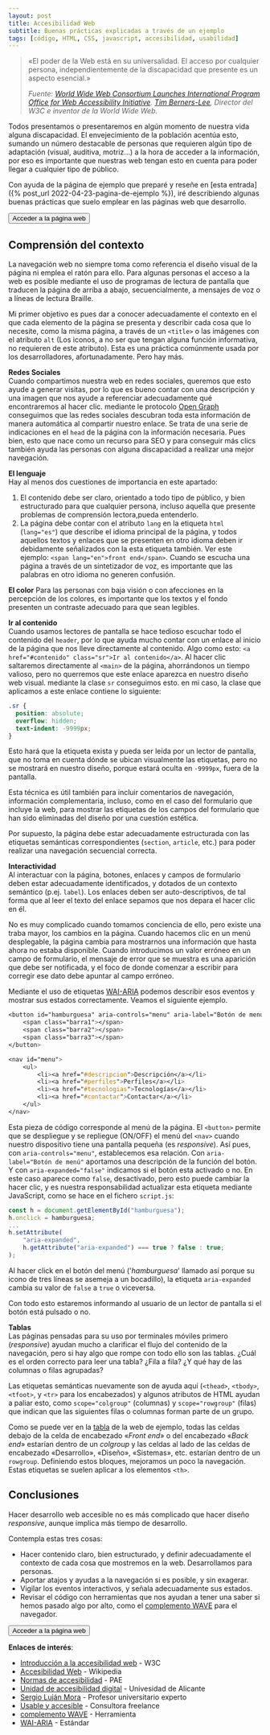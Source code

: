 ```yaml
---
layout: post
title: Accesibilidad Web
subtitle: Buenas prácticas explicadas a través de un ejemplo
tags: [código, HTML, CSS, javascript, accesibilidad, usabilidad]
---
```


>«El poder de la Web está en su universalidad. El acceso por cualquier persona, independientemente de la discapacidad que presente es un aspecto esencial.»
>  
>_Fuente: [World Wide Web Consortium Launches International Program Office for Web Accessibility Initiative](https://www.w3.org/Press/IPO-announce). [Tim Berners-Lee](https://www.w3.org/People/Berners-Lee/), Director del W3C e inventor de la World Wide Web._

Todos presentamos o presentaremos en algún momento de nuestra vida alguna discapacidad. El envejecimiento de la población acentúa esto, sumando un número destacable de personas que requieren algún tipo de adaptación (visual, auditiva, motriz...) a la hora de acceder a la información, por eso es importante que nuestras web tengan esto en cuenta para poder llegar a cualquier tipo de público.

Con ayuda de la página de ejemplo que preparé y reseñe en [esta entrada]({% post_url 2022-04-23-pagina-de-ejemplo %}), iré describiendo algunas buenas prácticas que suelo emplear en las páginas web que desarrollo.

[<button>Acceder a la página web</button>](https://javguerra.github.io/ramp-up-fswd/index.html)

Comprensión del contexto
------------------------
La navegación web no siempre toma como referencia el diseño visual de la página ni emplea el ratón para ello. Para algunas personas el acceso a la web es posible mediante el uso de programas de lectura de pantalla que traducen la página de arriba a abajo, secuencialmente, a mensajes de voz o a líneas de lectura Braille.

Mi primer objetivo es pues dar a conocer adecuadamente el contexto en el que cada elemento de la página se presenta y describir cada cosa que lo necesite, como la misma página, a través de un ```<title>``` o las imágenes con el atributo ```alt``` (Los iconos, a no ser que tengan alguna función informativa, no requieren de este atributo). Esta es una práctica comúnmente usada por los desarrolladores, afortunadamente. Pero hay más.

**Redes Sociales**  
Cuando compartimos nuestra web en redes sociales, queremos que esto ayude a generar visitas, por lo que es bueno contar con una descripción y una imagen que nos ayude a referenciar adecuadamente qué encontraremos al hacer clic. mediante le protocolo [Open Graph](https://ogp.me/) conseguimos que las redes sociales descubran toda esta información de manera automática al compartir nuestro enlace. Se trata de una serie de indicaciones en el ```head``` de la página con la información necesaria. Pues bien, esto que nace como un recurso para SEO y para conseguir más clics también ayuda las personas con alguna discapacidad a realizar una mejor navegación.

**El lenguaje**  
Hay al menos dos cuestiones de importancia en este apartado:  
1. El contenido debe ser claro, orientado a todo tipo de público, y bien estructurado para que cualquier persona, incluso aquella que presente problemas de comprensión lectora,pueda entenderlo.
2. La página debe contar con el atributo ```lang``` en la etiqueta ```html``` (```lang="es"```) que describe el idioma principal de la página, y todos aquellos textos y enlaces que se presenten en otro idioma deben ir debidamente señalizados con la esta etiqueta también. Ver este ejemplo: ```<span lang="en">front end</span>```. Cuando se escucha una página a través de un sintetizador de voz, es importante que las palabras en otro idioma no generen confusión.

**El color**
Para las personas con baja visión o con afecciones en la percepción de los colores, es importante que los textos y el fondo presenten un contraste adecuado para que sean legibles.

**Ir al contenido**  
Cuando usamos lectores de pantalla se hace tedioso escuchar todo el contenido del ```header```, por lo que ayuda mucho contar con un enlace al inicio de la página que nos lleve directamente al contenido. Algo como esto: ```<a href="#contenido" class="sr">Ir al contenido</a>```. Al hacer clic saltaremos directamente al ```<main>``` de la página, ahorrándonos un tiempo valioso, pero no querremos que este enlace aparezca en nuestro diseño web visual. mediante la clase ```sr``` conseguimos esto. en mi caso, la clase que aplicamos a este enlace contiene lo siguiente: 

```css
.sr {
  position: absolute;
  overflow: hidden;
  text-indent: -9999px;
}
```
Esto hará que la etiqueta exista y pueda ser leída por un lector de pantalla, que no toma en cuenta dónde se ubican visualmente las etiquetas, pero no se mostrará en nuestro diseño, porque estará oculta en ```-9999px```, fuera de la pantalla.

Esta técnica es útil también para incluir comentarios de navegación, información complementaria, incluso, como en el caso del formulario que incluye la web, para mostrar las etiquetas de los campos del formulario que han sido eliminadas del diseño por una cuestión estética.

Por supuesto, la página debe estar adecuadamente estructurada con las etiquetas semánticas correspondientes (```section```, ```article```, etc.) para poder realizar una navegación secuencial correcta.

**Interactividad**  
Al interactuar con la página, botones, enlaces y campos de formulario deben estar adecuadamente identificados, y dotados de un contexto semántico (p.ej. ```label```). Los enlaces deben ser auto-descriptivos, de tal forma que al leer el texto del enlace sepamos que nos depara el hacer clic en él.

No es muy complicado cuando tomamos conciencia de ello, pero existe una traba mayor, los cambios en la página. Cuando hacemos clic en un menú desplegable, la página cambia para mostrarnos una información que hasta ahora no estaba disponible. Cuando introducimos un valor erróneo en un campo de formulario, el mensaje de error que se muestra es una aparición que debe ser notificada, y el foco de donde comenzar a escribir para corregir ese dato debe apuntar al campo erróneo.

Mediante el uso de etiquetas [WAI-ARIA](https://en.wikipedia.org/wiki/WAI-ARIA) podemos describir esos eventos y mostrar sus estados correctamente. Veamos el siguiente ejemplo.

```css
<button id="hamburguesa" aria-controls="menu" aria-label="Botón de menú" aria-expanded="false">
    <span class="barra1"></span>
    <span class="barra2"></span>
    <span class="barra3"></span>
</button>

<nav id="menu">
    <ul>
        <li><a href="#descripcion">Descripción</a></li>
        <li><a href="#perfiles">Perfiles</a></li>
        <li><a href="#tecnologias">Tecnologías</a></li>
        <li><a href="#contactar">Contactar</a></li>
    </ul>
</nav>
```
Esta pieza de código corresponde al menú de la página. El ```<button>``` permite que se despliegue y se repliegue (ON/OFF) el menú del ```<nav>``` cuando nuestro dispositivo tiene una pantalla pequeña (es _responsive_). Así pues, con ```aria-controls="menu"```, establecemos esa relación. Con ```aria-label="Botón de menú"``` aportamos una descripción de la función del botón. Y con ```aria-expanded="false"``` indicamos si el botón esta activado o no. En este caso aparece como ```false```, desactivado, pero esto puede cambiar la hacer clic, y es nuestra responsabilidad actualizar esta etiqueta mediante JavaScript, como se hace en el fichero ```script.js```:

```JavaScript
const h = document.getElementById("hamburguesa");
h.onclick = hamburguesa;
...
h.setAttribute(
    "aria-expanded",
    h.getAttribute("aria-expanded") === true ? false : true;
);
```

Al hacer click en el botón del menú ('_hamburguesa_' llamado así porque su icono de tres líneas se asemeja a un bocadillo), la etiqueta ```aria-expanded``` cambia su valor de ```false``` a ```true``` o viceversa.

Con todo esto estaremos informando al usuario de un lector de pantalla si el botón está pulsado o no.


**Tablas**  
Las páginas pensadas para su uso por terminales móviles primero (_responsive_) ayudan mucho a clarificar el flujo del contenido de la navegación, pero si hay algo que rompe con todo ello son las tablas. ¿Cuál es el orden correcto para leer una tabla? ¿Fila a fila? ¿Y qué hay de las columnas o filas agrupadas?

Las etiquetas semánticas nuevamente son de ayuda aquí (```<thead>```, ```<tbody>```, ```<tfoot>```, y ```<tr>``` para los encabezados) y algunos atributos de HTML ayudan a paliar esto, como ```scope="colgroup"``` (columnas) y ```scope="rowgroup"``` (filas) que indican que las siguientes filas o columnas forman parte de un grupo.

Como se puede ver en la [tabla](https://javguerra.github.io/ramp-up-fswd/index.html#perfiles) de la web de ejemplo, todas las celdas debajo de la celda de encabezado «_Front end_» o del encabezado «_Back end_» estarían dentro de un _colgroup_ y las celdas al lado de las celdas de encabezado «Desarrollo», «Diseño», «Sistemas», etc. estarían dentro de un ```rowgroup```. Definiendo estos bloques, mejoramos un poco la navegación. Estas etiquetas se suelen aplicar a los elementos ```<th>```.

Conclusiones
------------
Hacer desarrollo web accesible no es más complicado que hacer diseño _responsive_, aunque implica más tiempo de desarrollo.

Contempla estas tres cosas:
- Hacer contenido claro, bien estructurado, y definir adecuadamente el contexto de cada cosa que mostremos en la web. Desarrollamos para personas.
- Aportar atajos y ayudas a la navegación si es posible, y sin exagerar.
- Vigilar los eventos interactivos, y señala adecuadamente sus estados.
- Revisar el código con herramientas que nos ayudan a tener una saber si hemos pasado algo por alto, como el [complemento WAVE](https://wave.webaim.org/) para el navegador.

[<button>Acceder a la página web</button>](https://javguerra.github.io/ramp-up-fswd/index.html)

**Enlaces de interés**:
- [Introducción a la accesibilidad web](https://www.w3.org/WAI/fundamentals/accessibility-intro/es) - W3C
- [Accesibilidad Web](https://es.wikipedia.org/wiki/Accesibilidad_web) - Wikipedia
- [Normas de accesibilidad](https://administracionelectronica.gob.es/pae_Home/pae_Estrategias/pae_Accesibilidad/pae_normativa/pae_eInclusion_Normas_Accesibilidad.html) - PAE
- [Unidad de accesibilidad digital](https://web.ua.es/es/accesibilidad/) - Univesidad de Alicante
- [Sergio Luján Mora](https://twitter.com/sergiolujanmora) - Profesor universitario experto
- [Usable y accesible](https://olgacarreras.blogspot.com/) - Consultora freelance 
- [complemento WAVE](https://wave.webaim.org/) - Herramienta
- [WAI-ARIA](https://en.wikipedia.org/wiki/WAI-ARIA) - Estándar